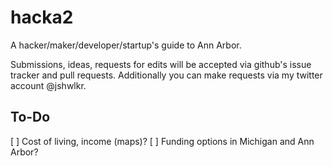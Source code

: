 hacka2
======

A hacker/maker/developer/startup's guide to Ann Arbor.

Submissions, ideas, requests for edits will be accepted via github's issue tracker and pull requests. Additionally you can make requests via my twitter account @jshwlkr.


To-Do
------
[ ] Cost of living, income (maps)?
[ ] Funding options in Michigan and Ann Arbor?
